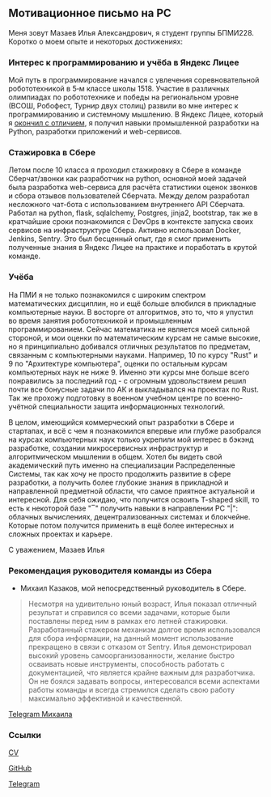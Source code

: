 ## Мотивационное письмо на РС 


Меня зовут Мазаев Илья Александрович, я студент группы БПМИ228. Коротко о моем опыте и некоторых достижениях:

### Интерес к программированию и учёба в Яндекс Лицее

Мой путь в программирование начался с увлечения соревновательной робототехникой в 5‑м классе школы 1518. Участие в различных олимпиадах по робототехнике и победы на региональном уровне (ВСОШ, Робофест, Турнир двух столиц) развили во мне интерес к программированию и системному мышлению. В Яндекс Лицее, который я [окончил с отличием](https://lms.yandex.ru/certificate/check/?certNumber=210233068&lastName=%D0%9C%D0%B0%D0%B7%D0%B0%D0%B5%D0%B2), я получил навыки промышленной разработки на Python, разработки приложений и web-сервисов.


### Стажировка в Сбере

Летом после 10 класса я проходил стажировку в Сбере в команде Сберчат/звонки как разработчик на python, основной моей задачей была разработка web-сервиса для расчёта статистики оценок звонков и сбора отзывов пользователей Сберчата. Между делом разработал несложного чат-бота с использованием внутреннего API Сберчата. Работал на python, flask, sqlalchemy, Postgres, jinja2, bootstrap, так же в кратчайшие сроки познакомился с DevOps в контексте запуска своих сервисов на инфраструктуре Сбера. Активно использовал Docker, Jenkins, Sentry. Это был бесценный опыт, где я смог применить полученные знания в Яндекс Лицее на практике и поработать в крутой команде.


### Учёба

На ПМИ я не только познакомился с широким спектром математических дисциплин, но и ещё больше влюбился в прикладные компьютерные науки. В восторге от алгоритмов, это то, что я упустил во время занятия робототехникой и промышленным программированием. Сейчас математика не является моей сильной стороной, и мои оценки по математическим курсам не самые высокие, но я принципиально добивался отличных результатов по предметам, связанным с компьютерными науками. Например, 10 по курсу "Rust" и 9 по "Архитектуре компьютера", оценки по остальным курсам компьютерных наук не ниже 9. Именно эти курсы мне больше всего понравились за последний год - с огромным удовольствием решил почти все бонусные задачи по АК и выкладывался на проектах по Rust. Так же прохожу подготовку в военном учебном центре по военно-учётной специальности защита информационных технологий. 

В целом, имеющийся коммерческий опыт разработки в Сбере и стартапах, и всё с чем я познакомился впервые или глубже разобрался на курсах компьютерных наук только укрепили мой интерес в бэкэнд разработке, создании микросервисных инфраструктур и алгоритмическом мышлении в общем. Хотел бы видеть свой академический путь именно на специализации Распределенные Системы, так как хочу не просто продолжить развитие в сфере разработки, а получить более глубокие знания в прикладной и направленной предметной области, что самое приятное актуальной и интересной. Для себя ожидаю, что получится освоить T-shaped skill, то есть к некоторой базе "‾" получить навыки в направлении РС "|": облачных вычислениях, децентрализованных системах и блокчейне. Которые потом получится применить в ещё более интересных и сложных проектах и карьере.

С уважением,
Мазаев Илья

### Рекомендация руководителя команды из Сбера

- Михаил Казаков, мой непосредственный руководитель в Сбере.
> Несмотря на удивительно юный возраст, Илья показал отличный результат и справился со всеми задачами, которые были поставлены перед ним в рамках его летней стажировки. Разработанный стажером механизм долгое время использовался для сбора информации, на данный момент использование прекращено в связи с отказом от Sentry. Илья демонстрировал высокий уровень самоорганизованности, желание быстро осваивать новые инструменты, способность работать с документацией, что является крайне важным для разработчика. Он не боялся задавать вопросы, интересовался всеми аспектами работы команды и всегда стремился сделать свою работу максимально эффективной и качественной.

[Telegram Михаила](https://t.me/Mikhail_Ka)



### Ссылки

[CV](https://disk.yandex.ru/i/__bRBjpD_ADnbw)

[GitHub](https://github.com/IlyaMazaev)

[Telegram](https://t.me/IlyaMazaev)
